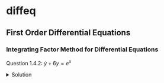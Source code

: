 # diffeq

## First Order Differential Equations

### Integrating Factor Method for Differential Equations

Question 1.4.2:  $\dot{y} + 6y = e^{x}$
<details>
  <summary>Solution</summary>
</details>

